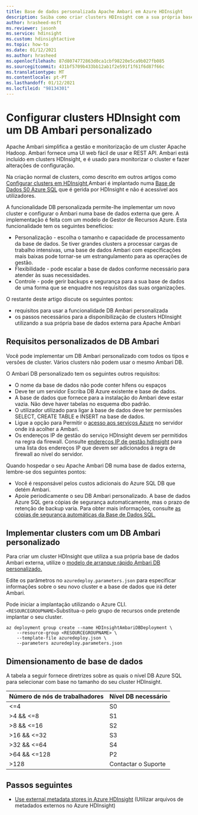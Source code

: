 ```yaml
---
title: Base de dados personalizada Apache Ambari em Azure HDInsight
description: Saiba como criar clusters HDInsight com a sua própria base de dados Apache Ambari personalizada.
author: hrasheed-msft
ms.reviewer: jasonh
ms.service: hdinsight
ms.custom: hdinsightactive
ms.topic: how-to
ms.date: 01/12/2021
ms.author: hrasheed
ms.openlocfilehash: 87d8074772863d0ca1cbf98220e5ca9b027fb085
ms.sourcegitcommit: 431bf5709b433bb12ab1f2e591f1f61f6d87f66c
ms.translationtype: MT
ms.contentlocale: pt-PT
ms.lasthandoff: 01/12/2021
ms.locfileid: "98134301"
---
```

# <a name="set-up-hdinsight-clusters-with-a-custom-ambari-db"></a>Configurar clusters HDInsight com um DB Ambari personalizado

Apache Ambari simplifica a gestão e monitorização de um cluster Apache Hadoop. Ambari fornece uma UI web fácil de usar e REST API. Ambari está incluído em clusters HDInsight, e é usado para monitorizar o cluster e fazer alterações de configuração.

Na criação normal de clusters, como descrito em outros artigos como [Configurar clusters em HDInsight,](hdinsight-hadoop-provision-linux-clusters.md)Ambari é implantado numa [Base de Dados S0 Azure SQL](../azure-sql/database/resource-limits-dtu-single-databases.md#standard-service-tier) que é gerida por HDInsight e não é acessível aos utilizadores.

A funcionalidade DB personalizada permite-lhe implementar um novo cluster e configurar o Ambari numa base de dados externa que gere. A implementação é feita com um modelo de Gestor de Recursos Azure. Esta funcionalidade tem os seguintes benefícios:

- Personalização - escolha o tamanho e capacidade de processamento da base de dados. Se tiver grandes clusters a processar cargas de trabalho intensivas, uma base de dados Ambari com especificações mais baixas pode tornar-se um estrangulamento para as operações de gestão.
- Flexibilidade - pode escalar a base de dados conforme necessário para atender às suas necessidades.
- Controle - pode gerir backups e segurança para a sua base de dados de uma forma que se enquadre nos requisitos das suas organizações.

O restante deste artigo discute os seguintes pontos:

- requisitos para usar a funcionalidade DB Ambari personalizada
- os passos necessários para a disponibilização de clusters HDInsight utilizando a sua própria base de dados externa para Apache Ambari

## <a name="custom-ambari-db-requirements"></a>Requisitos personalizados de DB Ambari

Você pode implementar um DB Ambari personalizado com todos os tipos e versões de cluster. Vários clusters não podem usar o mesmo Ambari DB.

O Ambari DB personalizado tem os seguintes outros requisitos:

- O nome da base de dados não pode conter hífens ou espaços
- Deve ter um servidor Escriba DB Azure existente e base de dados.
- A base de dados que fornece para a instalação do Ambari deve estar vazia. Não deve haver tabelas no esquema dbo padrão.
- O utilizador utilizado para ligar à base de dados deve ter permissões SELECT, CREATE TABLE e INSERT na base de dados.
- Ligue a opção para Permitir o [acesso aos serviços Azure](../azure-sql/database/vnet-service-endpoint-rule-overview.md#azure-portal-steps) no servidor onde irá acolher a Ambari.
- Os endereços IP de gestão do serviço HDInsight devem ser permitidos na regra da firewall. Consulte [endereços IP de gestão hdInsight](hdinsight-management-ip-addresses.md) para uma lista dos endereços IP que devem ser adicionados à regra de firewall ao nível do servidor.

Quando hospedar o seu Apache Ambari DB numa base de dados externa, lembre-se dos seguintes pontos:

- Você é responsável pelos custos adicionais do Azure SQL DB que detém Ambari.
- Apoie periodicamente o seu DB Ambari personalizado. A base de dados Azure SQL gera cópias de segurança automaticamente, mas o prazo de retenção de backup varia. Para obter mais informações, consulte [as cópias de segurança automáticas da Base de Dados SQL.](../azure-sql/database/automated-backups-overview.md)

## <a name="deploy-clusters-with-a-custom-ambari-db"></a>Implementar clusters com um DB Ambari personalizado

Para criar um cluster HDInsight que utiliza a sua própria base de dados Ambari externa, utilize o [modelo de arranque rápido Ambari DB personalizado.](https://github.com/Azure/azure-quickstart-templates/tree/master/101-hdinsight-custom-ambari-db)

Edite os parâmetros no `azuredeploy.parameters.json` para especificar informações sobre o seu novo cluster e a base de dados que irá deter Ambari.

Pode iniciar a implantação utilizando o Azure CLI. `<RESOURCEGROUPNAME>`Substitua-o pelo grupo de recursos onde pretende implantar o seu cluster.

```azurecli
az deployment group create --name HDInsightAmbariDBDeployment \
    --resource-group <RESOURCEGROUPNAME> \
    --template-file azuredeploy.json \
    --parameters azuredeploy.parameters.json
```

## <a name="database-sizing"></a>Dimensionamento de base de dados

A tabela a seguir fornece diretrizes sobre as quais o nível DB Azure SQL para selecionar com base no tamanho do seu cluster HDInsight.

| Número de nós de trabalhadores | Nível DB necessário |
|---|---|
| <=4 | S0 |
| >4 && <=8 | S1 |
| >8 && <=16 | S2 |
| >16 && <=32 | S3 |
| >32 && <=64 | S4 |
| >64 && <=128 | P2 |
| >128 | Contactar o Suporte |

## <a name="next-steps"></a>Passos seguintes

- [Use external metadata stores in Azure HDInsight](hdinsight-use-external-metadata-stores.md) (Utilizar arquivos de metadados externos no Azure HDInsight)
